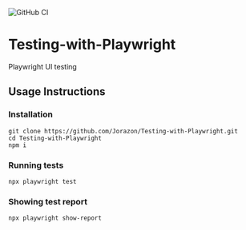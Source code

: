 ![GitHub CI](https://github.com/Jorazon/Testing-with-Playwright/actions/workflows/playwright.yml/badge.svg)
# Testing-with-Playwright
Playwright UI testing

## Usage Instructions
### Installation
```
git clone https://github.com/Jorazon/Testing-with-Playwright.git
cd Testing-with-Playwright
npm i
```

### Running tests
```
npx playwright test
```

### Showing test report
```
npx playwright show-report
```

